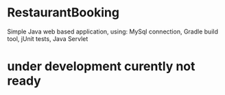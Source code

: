 # RestaurantBooking

Simple Java web based application, using: 
MySql connection, 
Gradle build tool, 
jUnit tests, 
Java Servlet

# under development curently not ready